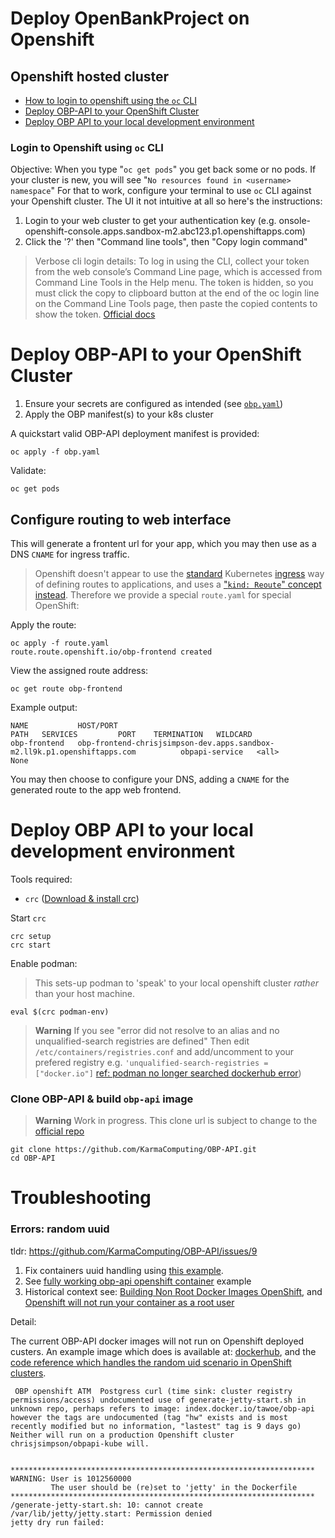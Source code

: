 # Deploy OpenBankProject on Openshift


## Openshift hosted cluster

- [How to login to openshift using the `oc` CLI](#login-to-openshift-using-oc-cli)
- [Deploy OBP-API to your OpenShift Cluster](#deploy-obp-api-to-your-openshift-cluster)
- [Deploy OBP API to your local development environment](#deploy-obp-api-to-your-local-development-environment)


### Login to Openshift using `oc` CLI

Objective: When you type "`oc get pods`" you get back some or no pods. If your cluster is new, you will see "`No resources found in <username> namespace`"
For that to work, configure your terminal to use `oc` CLI against your Openshift cluster. The UI it not intuitive at all so here's the instructions:

1. Login to your web cluster to get your authentication key (e.g. onsole-openshift-console.apps.sandbox-m2.abc123.p1.openshiftapps.com)
2. Click the '?' then "Command line tools", then "Copy login command"

> Verbose cli login details: To log in using the CLI, collect your token from the web console’s Command Line page, which is accessed from Command Line Tools in the Help menu. The token is hidden, so you must click the copy to clipboard button at the end of the oc login line on the Command Line Tools page, then paste the copied contents to show the token. [Official docs](https://docs.openshift.com/container-platform/3.11/cli_reference/get_started_cli.html#cli-reference-get-started-cli)

# Deploy OBP-API to your OpenShift Cluster

1. Ensure your secrets are configured as intended (see [`obp.yaml`](#openshift/obp.yaml))
2. Apply the OBP manifest(s) to your k8s cluster

A quickstart valid OBP-API deployment manifest is provided: 

```
oc apply -f obp.yaml
```

Validate:

```
oc get pods
```

## Configure routing to web interface

This will generate a frontent url for your app, which you may then use as a DNS `CNAME`
for ingress traffic.

> Openshift doesn't appear to use the [standard](https://xkcd.com/927/) Kubernetes [ingress](https://kubernetes.io/docs/concepts/services-networking/ingress/) way of defining routes to applications, and uses a ["`kind: Reoute`" concept instead](https://cloud.redhat.com/blog/kubernetes-ingress-vs-openshift-route). Therefore we provide a special `route.yaml` for special OpenShift:

Apply the route:
```
oc apply -f route.yaml 
route.route.openshift.io/obp-frontend created
```

View the assigned route address: 
```
oc get route obp-frontend
```

Example output:

```
NAME           HOST/PORT                                                                  PATH   SERVICES         PORT    TERMINATION   WILDCARD
obp-frontend   obp-frontend-chrisjsimpson-dev.apps.sandbox-m2.ll9k.p1.openshiftapps.com          obpapi-service   <all>                 None
```

You may then choose to configure your DNS, adding a `CNAME` for the generated route to the app web frontend.


# Deploy OBP API to your local development environment

Tools required:

- `crc` ([Download & install crc](https://github.com/code-ready/crc/releases))


Start `crc`

```
crc setup
crc start
```

Enable podman:

> This sets-up podman to 'speak' to your local openshift cluster *rather* than your host machine.

```
eval $(crc podman-env)
```


> **Warning**
> If you see "error did not resolve to an alias and no unqualified-search registries are defined"
> Then edit `/etc/containers/registries.conf` and add/uncomment to your prefered registry e.g. `'unqualified-search-registries = ["docker.io"]` [ref: podman no longer searched dockerhub error](https://unix.stackexchange.com/questions/701784/podman-no-longer-searches-dockerhub-error-short-name-did-not-resolve-to-an))


### Clone OBP-API & build `obp-api` image


> **Warning**
> Work in progress. This clone url is subject to change to the [official repo](https://github.com/OpenBankProject/OBP-API.git)

```
git clone https://github.com/KarmaComputing/OBP-API.git
cd OBP-API
```

# Troubleshooting

### Errors: random uuid

tldr: https://github.com/KarmaComputing/OBP-API/issues/9

1. Fix containers uuid handling using [this example](https://github.com/chrisjsimpson/obp-kubernetes/blob/openshiftcompatibility/entrypoint.sh#L1-L13).
2. See [fully working obp-api openshift container](index.docker.io/chrisjsimpson/obpapi-kube) example
3. Historical context see: [Building Non Root Docker Images OpenShift](https://blog.karmacomputing.co.uk/building-non-root-docker-images-openshift/), and [Openshift will not run your container as a root user](https://number1.co.za/openshift-will-not-run-your-container-as-a-root-user/)


Detail:

The current OBP-API docker images will not run on Openshift deployed custers. An example image which does is available at:
[dockerhub](index.docker.io/chrisjsimpson/obpapi-kube), and the [code reference which handles the random uid scenario in OpenShift clusters](https://github.com/chrisjsimpson/obp-kubernetes/blob/openshiftcompatibility/entrypoint.sh#L1-L13).



```
 OBP openshift ATM  Postgress curl (time sink: cluster registry permissions/access) undocumented use of generate-jetty-start.sh in unknown repo, perhaps refers to image: index.docker.io/tawoe/obp-api however the tags are undocumented (tag "hw" exists and is most recently modified but no information, "lastest" tag is 9 days go) Neither will run on a production Openshift cluster chrisjsimpson/obpapi-kube will.


********************************************************************
WARNING: User is 1012560000
         The user should be (re)set to 'jetty' in the Dockerfile
********************************************************************
/generate-jetty-start.sh: 10: cannot create /var/lib/jetty/jetty.start: Permission denied
jetty dry run failed:
```
